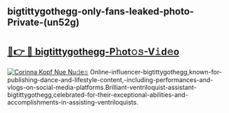 ## bigtittygothegg-only-fans​-leaked-photo​-Private-(un52g)


# <h2><a href="https://mediaupload.pro?title=bigtittygothegg&ref=git">🔗👉 🔴 bigtittygothegg-P𝚑ot𝚘𝚜-V𝚒d𝚎o</a></h2>

[![Corinna Kopf Nue Nu𝚍e𝚜](https://i.imgur.com/0qMVB7G.gif)](https://mediaupload.pro?title=bigtittygothegg&ref=git)
Online-influencer-bigtittygothegg,known-for-publishing-dance-and-lifestyle-content,-including-performances-and-vlogs-on-social-media-platforms.Brilliant-ventriloquist-assistant-bigtittygothegg,celebrated-for-their-exceptional-abilities-and-accomplishments-in-assisting-ventriloquists.  